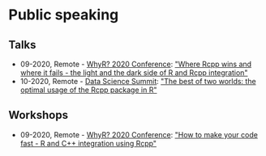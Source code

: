 # Public speaking

## Talks

* 09-2020, Remote - [WhyR? 2020 Conference](https://2020.whyr.pl/): ["Where Rcpp wins and where it fails - the light and the dark side of R and Rcpp integration"](whyR_when_rcpp_wins_and_when_it_fails.pdf)
* 10-2020, Remote - [Data Science Summit](https://dssconf.pl/): ["The best of two worlds: the optimal usage of the Rcpp package in R"](dss_rcpp.pdf)

## Workshops

* 09-2020, Remote - [WhyR? 2020 Conference](https://2020.whyr.pl/): ["How to make your code fast - R and C++ integration using Rcpp"](https://github.com/slowikj/whyr-rcpp-workshop)
